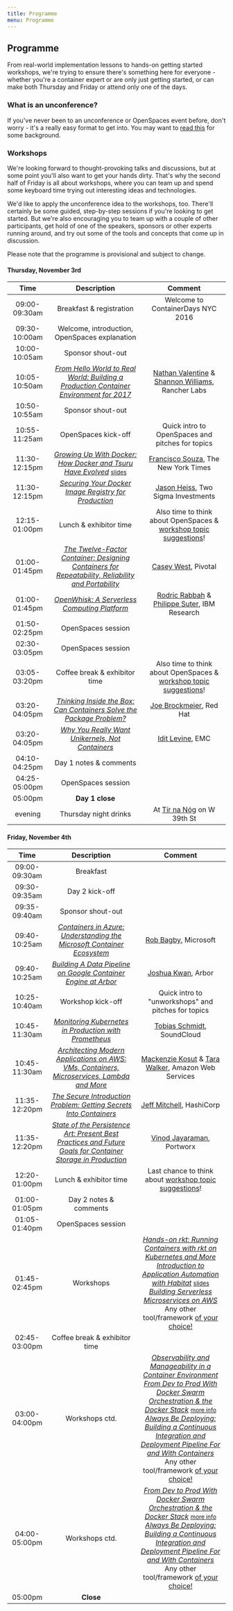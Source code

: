 ```yaml
---
title: Programme
menu: Programme
---
```


## Programme

From real-world implementation lessons to hands-on getting started workshops, we're trying to ensure there's something here for everyone - whether you're a container expert or are only just getting started, or can make both Thursday and Friday or attend only one of the days.

### What is an unconference?

If you've never been to an unconference or OpenSpaces event before, don't worry - it's a really easy format to get into. You may want to [read this](http://en.wikipedia.org/wiki/Unconference) for some background.

### <a name="workshops"></a>Workshops

We're looking forward to thought-provoking talks and discussions, but at some point you'll also want to get your hands dirty. That's why the second half of Friday is all about workshops, where you can team up and spend some keyboard time trying out interesting ideas and technologies.

We'd like to apply the unconference idea to the workshops, too. There'll certainly be some guided, step-by-step sessions if you're looking to get started. But we're also encouraging you to team up with a couple of other participants, get hold of one of the speakers, sponsors or other experts running around, and try out some of the tools and concepts that come up in discussion.

Please note that the programme is provisional and subject to change.

#### Thursday, November 3rd

| Time    | Description          | Comment |
|:-----------:|:-------------:|:-----------:|
| 09:00-09:30am | Breakfast & registration | Welcome to ContainerDays NYC 2016 |
| 09:30-10:00am | Welcome, introduction, OpenSpaces explanation | |
| 10:00-10:05am | Sponsor shout-out | |
| 10:05-10:50am | _[From Hello World to Real World: Building a Production Container Environment for 2017](/2016-nyc-programme#realworld)_ | [Nathan Valentine](../#speakers) & [Shannon Williams](../#speakers), Rancher Labs |
| 10:50-10:55am | Sponsor shout-out | |
| 10:55-11:25am | OpenSpaces kick-off | Quick intro to OpenSpaces and pitches for topics |
| 11:30-12:15pm | _[Growing Up With Docker: How Docker and Tsuru Have Evolved](/2016-nyc-programme#tsuru)_ <span style="font-size: smaller">[slides](http://www.slideshare.net/franciscosouza/growing-up-with-docker-how-docker-and-tsuru-have-evolved)</span> | [Francisco Souza](../#speakers), The New York Times |
| 11:30-12:15pm | _[Securing Your Docker Image Registry for Production](/2016-nyc-programme#registry)_ | [Jason Heiss](../#speakers), Two Sigma Investments |
| 12:15-01:00pm | Lunch & exhibitor time | Also time to think about OpenSpaces & [workshop topic suggestions](../#workshops)! |
| 01:00-01:45pm | _[The Twelve-Factor Container: Designing Containers for Repeatability, Reliability and Portability](/2016-nyc-programme#12factors)_ | [Casey West](../#speakers), Pivotal |
| 01:00-01:45pm | _[OpenWhisk: A Serverless Computing Platform](/2016-nyc-programme#openwhisk)_ | [Rodric Rabbah](../#speakers) & [Philippe Suter](../#speakers), IBM Research |
| 01:50-02:25pm | OpenSpaces session | |
| 02:30-03:05pm | OpenSpaces session | |
| 03:05-03:20pm | Coffee break & exhibitor time | Also time to think about OpenSpaces & [workshop topic suggestions](../#workshops)! |
| 03:20-04:05pm | _[Thinking Inside the Box: Can Containers Solve the Package Problem?](/2016-nyc-programme#package)_ | [Joe Brockmeier](../#speakers), Red Hat |
| 03:20-04:05pm | _[Why You Really Want Unikernels, Not Containers](/2016-nyc-programme#unik)_ | [Idit Levine](../#speakers), EMC |
| 04:10-04:25pm | Day 1 notes & comments | |
| 04:25-05:00pm | OpenSpaces session | |
| 05:00pm | **Day 1 close** | |
| evening | Thursday night drinks | At [T&iacute;r na N&oacute;g](https://www.google.com/maps/dir/Microsoft+Technology+Center,+11+Times+Square,+New+York,+NY+10036/Tir+na+Nog+Times+Square,+315+W+39th+St,+New+York,+NY+10018/@40.7560053,-73.9931183,17z/) on W 39th St |

#### Friday, November 4th

| Time    | Description          | Comment |
|:-----------:|:-------------:|:-----------:|
| 09:00-09:30am | Breakfast | |
| 09:30-09:35am | Day 2 kick-off | |
| 09:35-09:40am | Sponsor shout-out | |
| 09:40-10:25am | _[Containers in Azure: Understanding the Microsoft Container Ecosystem](/2016-nyc-programme#azure)_ | [Rob Bagby](../#speakers), Microsoft |
| 09:40-10:25am | _[Building A Data Pipeline on Google Container Engine at Arbor](/2016-nyc-programme#arbor)_ | [Joshua Kwan](../#speakers), Arbor |
| 10:25-10:40am | Workshop kick-off | Quick intro to "unworkshops" and pitches for topics |
| 10:45-11:30am | _[Monitoring Kubernetes in Production with Prometheus](/2016-nyc-programme#prometheus)_ | [Tobias Schmidt](../#speakers), SoundCloud |
| 10:45-11:30am | _[Architecting Modern Applications on AWS: VMs, Containers, Microservices, Lambda and More](/2016-nyc-programme#aws)_ | [Mackenzie Kosut](../#speakers) & [Tara Walker](../#speakers), Amazon Web Services |
| 11:35-12:20pm | _[The Secure Introduction Problem: Getting Secrets Into Containers](/2016-nyc-programme#secrets)_ | [Jeff Mitchell](../#speakers), HashiCorp |
| 11:35-12:20pm | _[State of the Persistence Art: Present Best Practices and Future Goals for Container Storage in Production](/2016-nyc-programme#storage)_ | [Vinod Jayaraman](../#speakers), Portworx |
| 12:20-01:00pm | Lunch & exhibitor time | Last chance to think about [workshop topic suggestions](../#workshops)! |
| 01:00-01:05pm | Day 2 notes & comments | |
| 01:05-01:40pm | OpenSpaces session | |
| 01:45-02:45pm | Workshops | _[Hands-on rkt: Running Containers with rkt on Kubernetes and More](/2016-nyc-programme#rkt)_<br/>_[Introduction to Application Automation with Habitat](/2016-nyc-programme#habitat)_ <span style="font-size: smaller">[slides](http://www.slideshare.net/DynamicInfraDays/containerdays-nyc-2016-introduction-to-application-automation-with-habitat-julian-dunn)</span><br/>_[Building Serverless Microservices on AWS](/2016-nyc-programme#lambda)_<br/>Any other tool/framework [of your choice!](../#workshops) |
| 02:45-03:00pm | Coffee break & exhibitor time | |
| 03:00-04:00pm | Workshops ctd. | _[Observability and Manageability in a Container Environment](/2016-nyc-programme#observability)_<br/>_[From Dev to Prod With Docker Swarm Orchestration & the Docker Stack](/2016-nyc-programme#swarm)_ <span style="font-size: smaller">[more info](https://github.com/jpetazzo/orchestration-workshop)</span><br/>_[Always Be Deploying: Building a Continuous Integration and Deployment Pipeline For and With Containers](/2016-nyc-programme#cicd)_<br/>Any other tool/framework [of your choice!](../#workshops) |
| 04:00-05:00pm | Workshops ctd. | _[From Dev to Prod With Docker Swarm Orchestration & the Docker Stack](/2016-nyc-programme#swarm)_ <span style="font-size: smaller">[more info](https://github.com/jpetazzo/orchestration-workshop)</span><br/>_[Always Be Deploying: Building a Continuous Integration and Deployment Pipeline For and With Containers](/2016-nyc-programme#cicd)_<br/>Any other tool/framework [of your choice!](../#workshops) |
| 05:00pm | **Close** | |